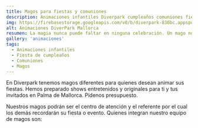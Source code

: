 ```yaml
---
title: Magos para fiestas y comuniones
description: Animaciones infantiles Diverpark cumpleaños comuniones fiestas a domicilio, magos payasos animadores Mallorca
img: https://firebasestorage.googleapis.com/v0/b/diverpark-836bc.appspot.com/o/background%2Fmagia.jpg?alt=media&token=d6dffa0d-0b11-4b45-956e-269a32947700
alt: Animaciones DiverPark Mallorca
resumen: La magia nunca puede faltar en ninguna celebración. Un mago nos hará alucinar con sus trucos y nos trasportará a un mundo donde todo es posible, incluso lo que nuestros ojos nunca llegarán a comprender
gallery: 'animaciones'
tags: 
  - Animaciones infantiles
  - Fiesta de cumpleaños
  - Comuniones
  - Magos
---
```


En Diverpark tenemos magos diferentes para quienes desean animar sus fiestas. Hemos preparado shows entretenidos y originales para ti y tus invitados en Palma de Mallorca. Pídenos presupuesto.
 
Nuestros magos podrán ser el centro de atención y el referente por el cual los demás recordarán su fiesta o evento. Quienes integran nuestro equipo de magos son:

